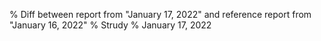 % Diff between report from "January 17, 2022" and reference report from "January 16, 2022"
% Strudy
% January 17, 2022


